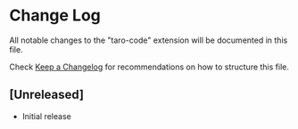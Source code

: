 # Change Log

All notable changes to the "taro-code" extension will be documented in this file.

Check [Keep a Changelog](http://keepachangelog.com/) for recommendations on how to structure this file.

## [Unreleased]

- Initial release